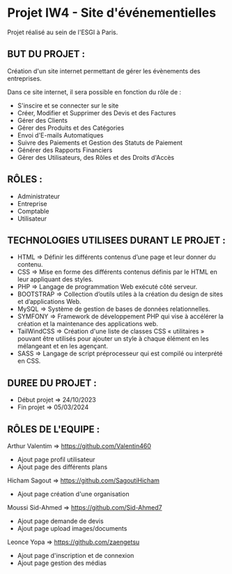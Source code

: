 # Projet IW4 - Site d'événementielles

Projet réalisé au sein de l'ESGI à Paris.

## BUT DU PROJET : 
Création d'un site internet permettant de gérer les évènements des entreprises.

Dans ce site internet, il sera possible en fonction du rôle de :

- S'inscire et se connecter sur le site
- Créer, Modifier et Supprimer des Devis et des Factures 
- Gérer des Clients
- Gérer des Produits et des Catégories
- Envoi d'E-mails Automatiques
- Suivre des Paiements et Gestion des Statuts de Paiement
- Générer des Rapports Financiers
- Gérer des Utilisateurs, des Rôles et des Droits d'Accès

## RÔLES : 
- Administrateur
- Entreprise
- Comptable
- Utilisateur

## TECHNOLOGIES UTILISEES DURANT LE PROJET :
- HTML => Définir les différents contenus d’une page et leur donner du contenu.
- CSS => Mise en forme des différents contenus définis par le HTML en leur appliquant des styles.
- PHP => Langage de programmation Web exécuté côté serveur.
- BOOTSTRAP => Collection d’outils utiles à la création du design de sites et d’applications Web.
- MySQL => Système de gestion de bases de données relationnelles.
- SYMFONY => Framework de développement PHP qui vise à accélérer la création et la maintenance des applications web.
- TailWindCSS => Création d'une liste de classes CSS « utilitaires » pouvant être utilisés pour ajouter un style à chaque élément en les mélangeant et en les agençant.
- SASS => Langage de script préprocesseur qui est compilé ou interprété en CSS.

## DUREE DU PROJET :
- Début projet => 24/10/2023 
- Fin projet => 05/03/2024

## RÔLES DE L'EQUIPE :
Arthur Valentim => https://github.com/Valentin460
- Ajout page profil utilisateur
- Ajout page des différents plans

Hicham Sagout => https://github.com/SagoutiHicham
- Ajout page création d'une organisation

Moussi Sid-Ahmed => https://github.com/Sid-Ahmed7
- Ajout page demande de devis
- Ajout page upload images/documents

Leonce Yopa => https://github.com/zaengetsu
- Ajout page d'inscription et de connexion
- Ajout page gestion des médias
